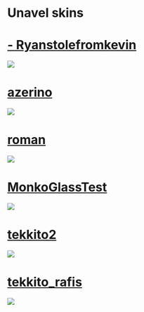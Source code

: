 # Unavel skins
# [- Ryanstolefromkevin](https://unavel.s-ul.eu/8Nb4Xe15)
<img src="https://cdn.discordapp.com/attachments/823218963596574741/1104070023649165414/screenshot041.jpg"/>

# [azerino](https://unavel.s-ul.eu/60zjknDm)
<img src="https://cdn.discordapp.com/attachments/823218963596574741/1104070023909220422/screenshot042.jpg"/>

# [roman](https://unavel.s-ul.eu/Ac7P3ODE)
<img src="https://cdn.discordapp.com/attachments/823218963596574741/1104070024412528660/screenshot044.jpg"/>

# [MonkoGlassTest](https://unavel.s-ul.eu/tvmPfyTg)
<img src="https://cdn.discordapp.com/attachments/823218963596574741/1104070024156688475/screenshot043.jpg"/>

# [tekkito2](https://unavel.s-ul.eu/rZs6AyIq)
<img src="https://cdn.discordapp.com/attachments/823218963596574741/1104070024643223578/screenshot045.jpg"/>

# [tekkito_rafis](https://unavel.s-ul.eu/IgHRFkaY)
<img src="https://cdn.discordapp.com/attachments/823218963596574741/1104070024957800468/screenshot046.jpg"/>
